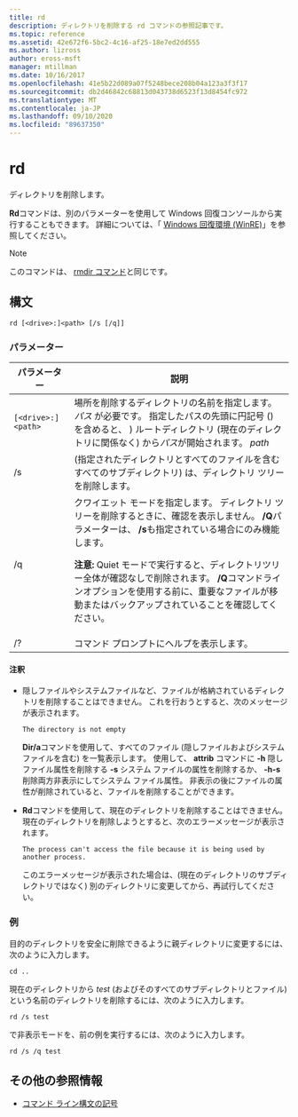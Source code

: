 ```yaml
---
title: rd
description: ディレクトリを削除する rd コマンドの参照記事です。
ms.topic: reference
ms.assetid: 42e672f6-5bc2-4c16-af25-18e7ed2dd555
ms.author: lizross
author: eross-msft
manager: mtillman
ms.date: 10/16/2017
ms.openlocfilehash: 41e5b22d089a07f5248bece208b04a123a3f3f17
ms.sourcegitcommit: db2d46842c68813d043738d6523f13d8454fc972
ms.translationtype: MT
ms.contentlocale: ja-JP
ms.lasthandoff: 09/10/2020
ms.locfileid: "89637350"
---
```

# <a name="rd"></a>rd

ディレクトリを削除します。

**Rd**コマンドは、別のパラメーターを使用して Windows 回復コンソールから実行することもできます。 詳細については、「 [Windows 回復環境 (WinRE)](/windows-hardware/manufacture/desktop/windows-recovery-environment--windows-re--technical-reference)」を参照してください。

> [!NOTE]
> このコマンドは、 [rmdir コマンド](rmdir.md)と同じです。

## <a name="syntax"></a>構文

```
rd [<drive>:]<path> [/s [/q]]
```

### <a name="parameters"></a>パラメーター

| パラメーター | 説明 |
|--|--|
| `[<drive>:]<path>` | 場所を削除するディレクトリの名前を指定します。 *パス* が必要です。 指定したパスの先頭に円記号 (\) を含めると、 \) ルートディレクトリ (現在のディレクトリに関係なく) から*パス*が開始されます。 *path* |
| /s | (指定されたディレクトリとすべてのファイルを含むすべてのサブディレクトリ) は、ディレクトリ ツリーを削除します。 |
| /q | クワイエット モードを指定します。 ディレクトリ ツリーを削除するときに、確認を表示しません。 **/Q**パラメーターは、 **/s**も指定されている場合にのみ機能します。<p>**注意:** Quiet モードで実行すると、ディレクトリツリー全体が確認なしで削除されます。 **/Q**コマンドラインオプションを使用する前に、重要なファイルが移動またはバックアップされていることを確認してください。 |
| /? | コマンド プロンプトにヘルプを表示します。 |

#### <a name="remarks"></a>注釈

- 隠しファイルやシステムファイルなど、ファイルが格納されているディレクトリを削除することはできません。 これを行おうとすると、次のメッセージが表示されます。

    `The directory is not empty`

    **Dir/a**コマンドを使用して、すべてのファイル (隠しファイルおよびシステムファイルを含む) を一覧表示します。 使用して、 **attrib** コマンドに **-h** 隠しファイル属性を削除する **-s** システム ファイルの属性を削除するか、 **-h-s** 削除両方非表示にしてシステム ファイル属性。 非表示の後にファイルの属性が削除されていると、ファイルを削除することができます。

- **Rd**コマンドを使用して、現在のディレクトリを削除することはできません。 現在のディレクトリを削除しようとすると、次のエラーメッセージが表示されます。

    `The process can't access the file because it is being used by another process.`

    このエラーメッセージが表示された場合は、(現在のディレクトリのサブディレクトリではなく) 別のディレクトリに変更してから、再試行してください。

### <a name="examples"></a>例

目的のディレクトリを安全に削除できるように親ディレクトリに変更するには、次のように入力します。

```
cd ..
```

現在のディレクトリから *test* (およびそのすべてのサブディレクトリとファイル) という名前のディレクトリを削除するには、次のように入力します。

```
rd /s test
```

で非表示モードを、前の例を実行するには、次のように入力します。

```
rd /s /q test
```

## <a name="additional-references"></a>その他の参照情報

- [コマンド ライン構文の記号](command-line-syntax-key.md)
